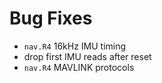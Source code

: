 # Bug Fixes
* `nav.R4` 16kHz IMU timing
* drop first IMU reads after reset
* `nav.R4` MAVLINK protocols
